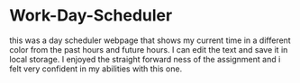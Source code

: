 # Work-Day-Scheduler

this was a day scheduler webpage that shows my current time in a different color from the past hours and future hours. I can edit the text and save it in local storage. I enjoyed the straight forward ness of the assignment and i felt very confident in my abilities with this one. 